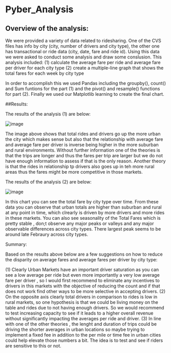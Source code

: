 # Pyber_Analysis

## Overview of the analysis: 

We were provided a variety of data related to ridesharing. One of the CVS files has info by city (city, number of drivers and city type), the other one has transactional or ride data (city, date, fare and ride id). Using this data we were asked to conduct some analysis and draw some conslusion. This analysis included:
(1) calculate the average fare per ride and average fare per driver for each city type
(2) create a multiple-line graph that shows the total fares for each week by city type

In order to accomplish this we used Pandas including the groupby(), count() and Sum funtions for the part (1) and the pivot() and resample() functions for part (2). Finally we used our Matplotlib learning to create the final chart. 

##Results: 

The results of the analysis (1) are below:

![image](https://user-images.githubusercontent.com/96096924/150398289-436aaeb8-d405-4077-8da1-861e6a5dd198.png)

The image above shows that total rides and drivers go up the more urban the city which makes sense but also that the relationship with average fare and average fare per driver is inverse being higher in the more suburban and rural environments. Without further information one of the theories is that the trips are longer and thus the fares per trip are larger but we do not have enough information to assess if that is the only reason. Another theory is that the rides in relationship tp drivers also goes up in teh more rural areas thus the fares might be more competitive in those markets.  

The results of the analysis (2) are below:

![image](https://user-images.githubusercontent.com/96096924/150399100-0d169d3b-8977-4bc7-8500-59ec8da130d4.png)

In this chart you can see the total fare by city type over time. From these data you can observe that urban totals are higher than suburban and rural at any point in time, which clrearly is driven by more drivers and more rides in these markets. You can also see seasonality of the Total Fares which is pretty stable , don;t observe any major peaks or valleys and any major observable differences across city types. There largest peak seems to be around late Febraury across city types.

Summary: 

Based on the results above below are a few suggestions on how to reduce the disparity on average fares and average fares per driver by city type:

(1) Clearly Urban Markets have an important driver saturation as you can see a low average per ride but even more importantly a very low average fare per driver , so I would first recommend to eliminate any incentives to drivers in this markets with the objective of reducing the count and if that does not work find other ways to be more selective in accepting drivers. 
(2) On the opposite axis clearly total drivers in comparison to rides is low in rural markets, so one hypothesis is that we could be living money on the table and rides due to not having enough drivers. So we would recommend to test increasing capacity to see if it leads to a higher overall revenue without significantly impacting the averages per ride and driver.
(3) In line with one of the other theories , the lenght and duration of trips could be driving the shorter averages in urban locations so maybe trying to implement a fixed fee in addition to the per mile or time fee in urban cities could help elevate those numbers a bit. The idea is to test and see if riders are sensitive to this or not. 
